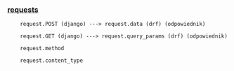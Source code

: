 ### [requests](https://www.django-rest-framework.org/api-guide/requests/)

```
    request.POST (django) ---> request.data (drf) (odpowiednik)
```

```
    request.GET (django) ---> request.query_params (drf) (odpowiednik)
```

```
    request.method
```

```
    request.content_type
```
